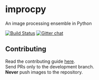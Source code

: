 improcpy
========

An image processing ensemble in Python

[![Build Status](https://img.shields.io/travis/ranveeraggarwal/improcpy.svg?style=flat-square)](https://travis-ci.org/ranveeraggarwal/improcpy)
[![Gitter chat](https://badges.gitter.im/ranveeraggarwal/improcpy.svg)](https://gitter.im/ranveeraggarwal/improcpy)

## Contributing
Read the contributing guide [here](https://github.com/ranveeraggarwal/improcpy/wiki/Contributing).    
Send PRs only to the development branch.    
**Never** push images to the repository.    
